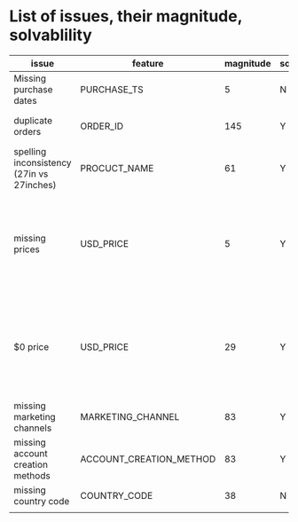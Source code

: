 # List of issues, their magnitude, solvablility

| issue                                     | feature                 | magnitude | solvalbe | resolution                  |
| ----------------------------------------- | ----------------------- | --------- | -------- | --------------------------- |
| Missing purchase dates                    | PURCHASE_TS             | 5         | N        | kept it as it is            |
| duplicate orders                          | ORDER_ID                | 145       | Y        | removed duplicate 145 rows  |
| spelling inconsistency (27in vs 27inches) | PROCUCT_NAME            | 61        | Y        | Replaced 27inches with 27in |
| missing prices                            | USD_PRICE               | 5         | Y    | Filled with the average price of the order product from the date or purchase |
| $0 price                                  | USD_PRICE               | 29        | Y        | Filled with the average price of the order product from the date or purchase            |
| missing marketing channels                | MARKETING_CHANNEL       | 83        | Y        | Filled with 'unknown'            |
| missing account creation methods          | ACCOUNT_CREATION_METHOD | 83        | Y        | Filled with 'unknown'            |
| missing country code                      | COUNTRY_CODE            | 38        | N        | Kept it as it is            |
|                                           |                         |           |          |                             |
